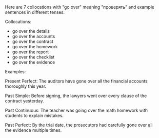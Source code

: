 Here are 7 collocations with "go over" meaning "проверять" and example sentences in different tenses:

Collocations:
- go over the details
- go over the accounts
- go over the contract
- go over the homework
- go over the report
- go over the checklist
- go over the evidence

Examples:

Present Perfect: The auditors have gone over all the financial accounts thoroughly this year. 

Past Simple: Before signing, the lawyers went over every clause of the contract yesterday.

Past Continuous: The teacher was going over the math homework with students to explain mistakes.

Past Perfect: By the trial date, the prosecutors had carefully gone over all the evidence multiple times.